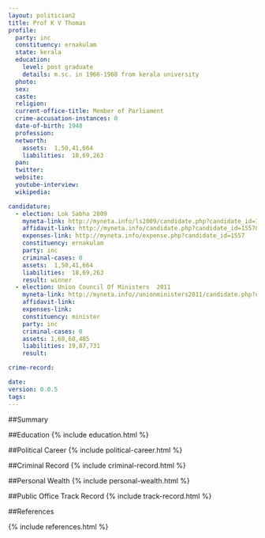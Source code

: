 ```yaml
---
layout: politician2
title: Prof K V Thomas
profile: 
  party: inc
  constituency: ernakulam
  state: kerala
  education: 
    level: post graduate
    details: m.sc. in 1966-1968 from kerala university
  photo: 
  sex: 
  caste: 
  religion: 
  current-office-title: Member of Parliament
  crime-accusation-instances: 0
  date-of-birth: 1948
  profession: 
  networth: 
    assets:  1,50,41,664
    liabilities:  18,69,263
  pan: 
  twitter: 
  website: 
  youtube-interview: 
  wikipedia: 

candidature: 
  - election: Lok Sabha 2009
    myneta-link: http://myneta.info/ls2009/candidate.php?candidate_id=1557
    affidavit-link: http://myneta.info/candidate.php?candidate_id=1557&scan=original
    expenses-link: http://myneta.info/expense.php?candidate_id=1557
    constituency: ernakulam 
    party: inc
    criminal-cases: 0
    assets:  1,50,41,664
    liabilities:  18,69,263
    result: winner 
  - election: Union Council Of Ministers  2011
    myneta-link: http://myneta.info//unionministers2011/candidate.php?candidate_id=37
    affidavit-link: 
    expenses-link: 
    constituency: minister 
    party: inc
    criminal-cases: 0
    assets: 1,60,60,485
    liabilities: 19,87,731
    result:  

crime-record: 

date: 
version: 0.0.5
tags: 
---
```

##Summary


##Education
{% include education.html %}


##Political Career
{% include political-career.html %}


##Criminal Record
{% include criminal-record.html %}


##Personal Wealth
{% include personal-wealth.html %}


##Public Office Track Record
{% include track-record.html %}


##References


{% include references.html %}